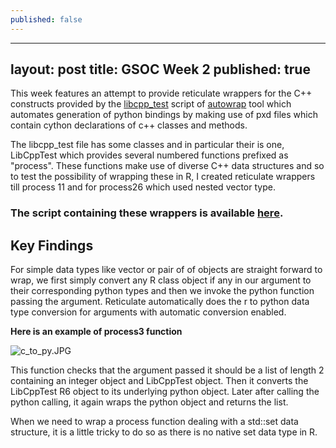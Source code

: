 ```yaml
---
published: false
---
```

---
layout: post
title: GSOC Week 2
published: true
---

This week features an attempt to provide reticulate wrappers for the C++ constructs provided by the [libcpp_test](https://github.com/uweschmitt/autowrap/blob/master/tests/test_files/libcpp_test.hpp) script of [autowrap](https://github.com/uweschmitt/autowrap) tool which automates generation of python bindings by making use of pxd files which contain cython declarations of c++ classes and methods.  

The libcpp_test file has some classes and in particular their is one, LibCppTest which provides several numbered functions prefixed as "process". These functions make use of diverse C++ data structures and so to test the possibility of wrapping these in R, I created reticulate wrappers till process 11 and for process26 which used nested vector type.

### The script containing these wrappers is available [here](https://github.com/24sharkS/libcpp_test).

## Key Findings

For simple data types like vector or pair of of objects are straight forward to wrap, we first simply convert any R class object if any in our argument to their corresponding python types and then we invoke the python function passing the argument. Reticulate automatically does the r to python data type conversion for arguments with automatic conversion enabled.

**Here is an example of process3 function**


![c_to_py.JPG]({{site.baseurl}}/images/c_to_py.JPG)


This function checks that the argument passed it should be a list of length 2 containing an integer object and LibCppTest object. Then it converts the LibCppTest R6 object to its underlying python object. Later after calling the python calling, it again wraps the python object and returns the list.

When we need to wrap a process function dealing with a std::set data structure, it is a little tricky to do so as there is no native set data type in R.
